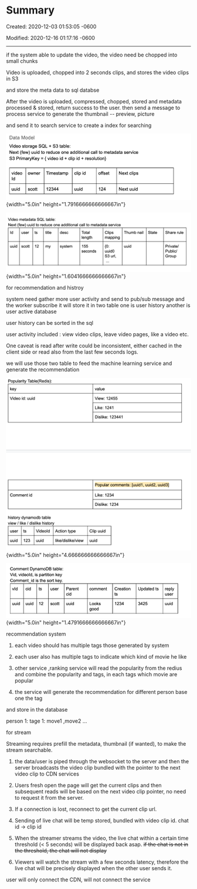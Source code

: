 # Summary 

Created: 2020-12-03 01:53:05 -0600

Modified: 2020-12-16 01:17:16 -0600

---

if the system able to update the video, the video need be chopped into small chunks



Video is uploaded, chopped into 2 seconds clips, and stores the video clips in S3

and store the meta data to sql databse



After the video is uploaded, compressed, chopped, stored and metadata processed & stored, return success to the user. then send a message to process service to generate the thumbnail -- preview, picture



and send it to search service to create a index for searching











![Data Model Video storage SQL + S3 table: Next (few) uuid to reduce one additional call to metadata service S3 PrimaryKey = { video id + clip id + resolution} video Id uuid owner scott Timestamp clip id 12344 uuid offset 124 Next clips Next uuid ](../../media/Netfilx-Netflix-Summary-image1.png){width="5.0in" height="1.7916666666666667in"}







![Video metadata SQL table: Next (few) uuid to reduce one additional call to metadata service Id uuid user scott ts 12 title my desc system Total length 155 seconds Clips Thumb nail mapping uuid uuid0 S3 uri, State Share rule Private/ Public/ Group ](../../media/Netfilx-Netflix-Summary-image2.png){width="5.0in" height="1.6041666666666667in"}



for recommendation and histroy



system need gather more user activity and send to pub/sub message and the worker subscribe it will store it in two table one is user history another is user active database



user history can be sorted in the sql



user activity included : view video clips, leave video pages, like a video etc.





One caveat is read after write could be inconsistent, either cached in the client side or read also from the last few seconds logs.





we will use those two table to feed the machine learning service and generate the recommendation











![Popularity Table(Redis): key Video id: uuid Comment id history dynamodb table view / like / dislike history user uuid ts 123 Videold Action type uuid like/dislike/view value View: 12455 Like: 1241 Dislike: 123441 Popular comments: [uuidl, uuid2, uuid3] Like: 1234 Dislike: 1234 Clip uuid uuid ](../../media/Netfilx-Netflix-Summary-image3.png){width="5.0in" height="4.666666666666667in"}











![](../../media/Netfilx-Netflix-Summary-image4.png){width="5.0in" height="1.4791666666666667in"}







recommendation system



1.  each video should has multiple tags those generated by system
2.  each user also has multiple tags to indicate which kind of movie he like

3. other service ,ranking service will read the popularity from the redius and combine the popularity and tags, in each tags which movie are popular

4.  the service will generate the recommendation for different person base one the tag

and store in the database



person 1: tage 1: move1 ,move2 ...





for stream



Streaming requires prefill the metadata, thumbnail (if wanted), to make the stream searchable.



1.  the data/user is piped through the websocket to the server and then the server broadcasts the video clip bundled with the pointer to the next video clip to CDN services



2.  Users fresh open the page will get the current clips and then subsequent reads will be based on the next video clip pointer, no need to request it from the server.



3.  If a connection is lost, reconnect to get the current clip url.
4.  Sending of live chat will be temp stored, bundled with video clip id. chat id -> clip id



5.  When the streamer streams the video, the live chat within a certain time threshold (< 5 seconds) will be displayed back asap. ~~if the chat is not in the threshold, the chat will not display~~



6.  Viewers will watch the stream with a few seconds latency, therefore the live chat will be precisely displayed when the other user sends it.



user will only connect the CDN, will not connect the service












